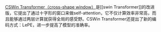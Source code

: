 [CSWin Transformer（cross-shape window）](https://zhuanlan.zhihu.com/p/388165447)是[[swin Transformer]]的改进版，它提出了通过十字形的窗口来做self-attention，它不仅计算效率非常高，而且能够通过两层计算就获得全局的感受野。CSWin Transformer还提出了新的编码方式：LePE，进一步提高了模型的准确率。